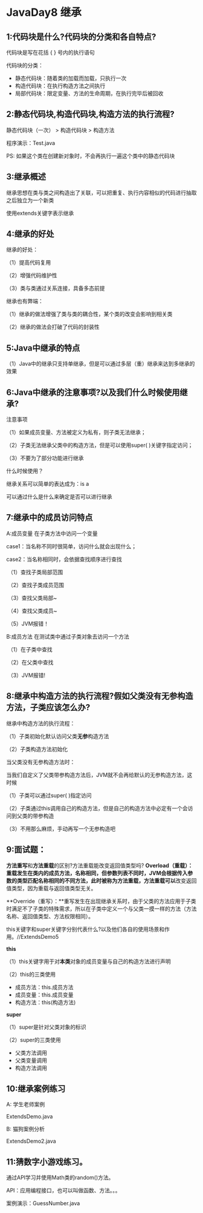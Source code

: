 # JavaDay8 继承

## 1:代码块是什么?代码块的分类和各自特点?

代码块是写在花括 { } 号内的执行语句

代码块的分类：

- 静态代码块：随着类的加载而加载，只执行一次
- 构造代码块：在执行构造方法之间执行
- 局部代码块：限定变量、方法的生命周期，在执行完毕后被回收

## 2:静态代码块,构造代码块,构造方法的执行流程?

静态代码块（一次） > 构造代码块 > 构造方法

程序演示：Test.java



PS: 如果这个类在创建新对象时，不会再执行一遍这个类中的静态代码块

## 3:继承概述

继承思想在类与类之间构造出了关联，可以把重复、执行内容相似的代码进行抽取之后独立为一个新类



使用extends关键字表示继承

## 4:继承的好处

继承的好处：

（1）提高代码复用

（2）增强代码维护性

（3）类与类通过关系连接，具备多态前提

继承也有弊端：

（1）继承的做法增强了类与类的耦合性，某个类的改变会影响到相关类

（2）继承的做法会打破了代码的封装性

## 5:Java中继承的特点

（1）Java中的继承只支持单继承，但是可以通过多层（重）继承来达到多继承的效果

## 6:Java中继承的注意事项?以及我们什么时候使用继承?

注意事项

（1）如果成员变量、方法被定义为私有，则子类无法继承；

（2）子类无法继承父类中的构造方法，但是可以使用super( )关键字指定访问；

（3）不要为了部分功能进行继承

什么时候使用？

继承关系可以简单的表达成为：is a

可以通过什么是什么来确定是否可以进行继承



## 7:继承中的成员访问特点
   A:成员变量
      在子类方法中访问一个变量

case1：当名称不同时很简单，访问什么就会出现什么；

case2：当名称相同时，会依据查找顺序进行查找

​			（1）查找子类局部范围

​			（2）查找子类成员范围

​			（3）查找父类局部~

​			（4）查找父类成员~

​			（5）JVM报错！

   B:成员方法
      在测试类中通过子类对象去访问一个方法

​			（1）在子类中查找

​			（2）在父类中查找

​			（3）JVM报错!

## 8:继承中构造方法的执行流程?假如父类没有无参构造方法，子类应该怎么办?

继承中构造方法的执行流程：

（1）子类初始化默认访问父类**无参**构造方法

（2）子类构造方法初始化

当父类没有无参构造方法时：

当我们自定义了父类带参构造方法后，JVM就不会再给默认的无参构造方法，这时候

（1）子类可以通过super( )指定访问

（2）子类通过this调用自己的构造方法，但是自己的构造方法中必定有一个会访问到父类的带参构造

（3）不用那么麻烦，手动再写一个无参构造吧

## 9:面试题：
**方法重写**和**方法重载**的区别?方法重载能改变返回值类型吗?
   **Overload（重载）：**重载发生在类内的成员方法，名称相同，但参数列表不同时，JVM会根据传入参数的类型匹配名称相同的不同方法，此时被称为方法重载，方法重载**可以**改变返回值类型，因为重载与返回值类型无关。

   **Override（重写）：**重写发生在出现继承关系时，由于父类的方法应用于子类时满足不了子类的特殊需求，所以在子类中定义一个与父类一摸一样的方法（方法名称、返回值类型、方法权限相同）。

   this关键字和super关键字分别代表什么?以及他们各自的使用场景和作用。//ExtendsDemo5

**this**

（1）this关键字用于对**本类**对象的成员变量与自己的构造方法进行声明

（2）this的三类使用

- 成员方法：this.成员方法
- 成员变量：this.成员变量
- 构造方法：this(构造方法)

**super**

（1）super是针对父类对象的标识

（2）super的三类使用

- 父类方法调用
- 父类变量调用
- 构造方法调用

## 10:继承案例练习

A: 学生老师案例

ExtendsDemo.java

B: 猫狗案例分析

ExtendsDemo2.java

## 11:猜数字小游戏练习。
通过API学习并使用Math类的random()方法。

API：应用编程接口，也可以叫做函数、方法。。。

案例演示：GuessNumber.java

